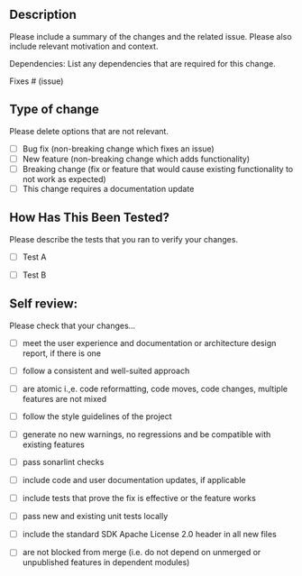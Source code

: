 ## Description

Please include a summary of the changes and the related issue. Please also include relevant motivation and context. 

Dependencies: List any dependencies that are required for this change.

Fixes # (issue)

## Type of change

Please delete options that are not relevant.

- [ ] Bug fix (non-breaking change which fixes an issue)
- [ ] New feature (non-breaking change which adds functionality)
- [ ] Breaking change (fix or feature that would cause existing functionality to not work as expected)
- [ ] This change requires a documentation update

## How Has This Been Tested?

Please describe the tests that you ran to verify your changes. 

- [ ] Test A
- [ ] Test B


## Self review:

Please check that your changes...

- [ ] meet the user experience and documentation or architecture design report, if there is one 
- [ ] follow a consistent and well-suited approach 
- [ ] are atomic i.\,e. code reformatting, code moves, code changes, multiple features are not mixed
- [ ] follow the style guidelines of the project
- [ ] generate no new warnings, no regressions and be compatible with existing features
- [ ] pass sonarlint checks
- [ ] include code and user documentation updates, if applicable
- [ ] include tests that prove the fix is effective or the feature works
- [ ] pass new and existing unit tests locally
- [ ] include the standard SDK Apache License 2.0 header in all new files
- [ ] are not blocked from merge (i.e. do not depend on unmerged or unpublished features in dependent modules)


